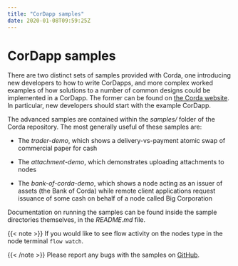 ```yaml
---
title: "CorDapp samples"
date: 2020-01-08T09:59:25Z
---
```



# CorDapp samples
There are two distinct sets of samples provided with Corda, one introducing new developers to how to write CorDapps, and
            more complex worked examples of how solutions to a number of common designs could be implemented in a CorDapp.
            The former can be found on [the Corda website](https://www.corda.net/samples/). In particular, new developers
            should start with the example CorDapp.

The advanced samples are contained within the *samples/* folder of the Corda repository. The most generally useful of
            these samples are:


* The *trader-demo*, which shows a delivery-vs-payment atomic swap of commercial paper for cash


* The *attachment-demo*, which demonstrates uploading attachments to nodes


* The *bank-of-corda-demo*, which shows a node acting as an issuer of assets (the Bank of Corda) while remote client
                    applications request issuance of some cash on behalf of a node called Big Corporation


Documentation on running the samples can be found inside the sample directories themselves, in the *README.md* file.


{{< note >}}
If you would like to see flow activity on the nodes type in the node terminal `flow watch`.

{{< /note >}}
Please report any bugs with the samples on [GitHub](https://github.com/corda/corda/issues).


